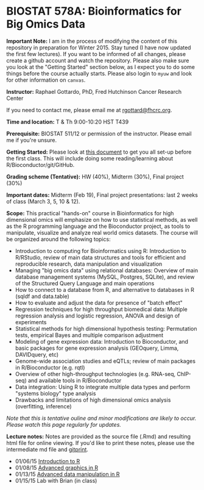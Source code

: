 BIOSTAT 578A: Bioinformatics for Big Omics Data
===============================================

**Important Note:** I am in the process of modifying the content of this repository in preparation for Winter 2015. Stay tuned (I have now updated the first few lectures). If you want to be informed of all changes, please create a github account and watch the repository. Please also make sure you look at the "Getting Started" section below, as I expect you to do some things before the course actually starts. Please also login to `myuw` and look for other information on `canvas`.

**Instructor:** Raphael Gottardo, PhD, Fred Hutchinson Cancer Research Center

If you need to contact me, please email me at <rgottard@fhcrc.org>.

**Time and location:**
T & Th	9:00-10:20	HST T439

**Prerequisite:** BIOSTAT 511/12 or permission of the instructor. Please email me if you're unsure.

**Getting Started:** Please look at [this document](https://github.com/raphg/Biostat-578/blob/master/getting_started.md) to get you all set-up before the first class. This will include doing some reading/learning about R/Bioconductor/git/GitHub. 

**Grading scheme (Tentative):** HW (40%), Midterm (30%), Final project (30%)

**Important dates:** Midterm (Feb 19), Final project presentations: last 2 weeks of class (March 3, 5, 10 & 12).

**Scope:** This practical "hands-on" course in Bioinformatics for high dimensional omics will emphasize on how to use statistical methods, as well as the R programming language and the Bioconductor project, as tools to manipulate, visualize and analyze real world omics datasets. The course will be organized around the following topics:
- Introduction to computing for Bioinformatics using R: Introduction to R/RStudio, review of main data structures and tools for efficient and reproducible research, data manipulation and visualization
- Managing "big omics data" using relational databases: Overview of main database management systems (MySQL, Postgres, SQLite), and review of the Structured Query Language and main operations
- How to connect to a database from R, and alternative to databases in R (sqldf and data.table)
- How to evaluate and adjust the data for presence of "batch effect"
- Regression techniques for high throughput biomedical data: Multiple regression analysis and logistic regression, ANOVA and design of experiments
- Statistical methods for high dimensional hypothesis testing: Permutation tests, empirical Bayes and multiple comparison adjustment
- Modeling of gene expression data: Introduction to Bioconductor, and basic packages for gene expression analysis (GEOquery, Limma, DAVIDquery, etc)
- Genome-wide association studies and eQTLs; review of main packages in R/Bioconductor (e.g. rqtl)
- Overview of other high-throughput technologies (e.g. RNA-seq, ChIP-seq) and available tools in R/Bioconductor
- Data integration: Using R to integrate multiple data types and perform "systems biology" type analysis
- Drawbacks and limitations of high dimensional omics analysis (overfitting, inference)

*Note that this is tentative ouline and minor modifications are likely to occur. Please watch this page regularly for updates.*

**Lecture notes:**
Notes are provided as the source file (.Rmd) and resulting html file for online viewing. If you'd like to print these notes, please use the intermediate md file and [gitprint](http://gitprint.com/).
- 01/06/15 [Introduction to R](https://github.com/raphg/Biostat-578/blob/master/Introduction_to_R.Rmd) 
- 01/08/15 [Advanced graphics in R](https://github.com/raphg/Biostat-578/blob/master/Advanced_graphics_in_R.Rmd)
- 01/13/15 [Advanced data manipulation in R](https://github.com/raphg/Biostat-578/blob/master/Advanced_data_manipulation.Rmd)
- 01/15/15 Lab with Brian (in class)
